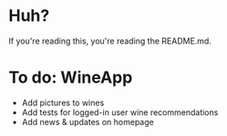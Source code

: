 # Huh?
If you're reading this, you're reading the README.md.

# To do: WineApp
* Add pictures to wines
* Add tests for logged-in user wine recommendations
* Add news & updates on homepage
